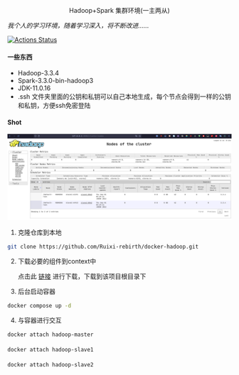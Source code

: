 <p align="center">Hadoop+Spark 集群环境(一主两从)</p>

*我个人的学习环境，随着学习深入，将不断改进......*

[![Actions Status](https://github.com/Ruixi-rebirth/docker-hadoop/actions/workflows/workflow.yml/badge.svg)](https://github.com/Ruixi-rebirth/docker-hadoop/actions)

#### 一些东西

- Hadoop-3.3.4
- Spark-3.3.0-bin-hadoop3
- JDK-11.0.16
- .ssh 文件夹里面的公钥和私钥可以自己本地生成，每个节点会得到一样的公钥和私钥，方便ssh免密登陆
#### Shot
![](./img/show.png)

1. 克隆仓库到本地
```bash
git clone https://github.com/Ruixi-rebirth/docker-hadoop.git
```

2. 下载必要的组件到context中

    点击此 [链接](http://23.105.207.7:8888/) 进行下载，下载到该项目根目录下

3. 后台启动容器 
```bash
docker compose up -d
```
4. 与容器进行交互
```bash
docker attach hadoop-master

docker attach hadoop-slave1

docker attach hadoop-slave2
```


